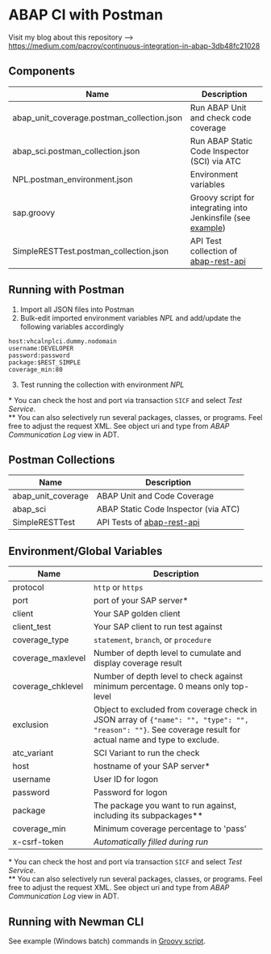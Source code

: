 # ABAP CI with Postman

Visit my blog about this repository --> https://medium.com/pacroy/continuous-integration-in-abap-3db48fc21028

## Components

| Name | Description |
| --- | --- |
| abap_unit_coverage.postman_collection.json | Run ABAP Unit and check code coverage |
| abap_sci.postman_collection.json | Run ABAP Static Code Inspector (SCI) via ATC |
| NPL.postman_environment.json | Environment variables |
| sap.groovy | Groovy script for integrating into Jenkinsfile (see [example](https://github.com/pacroy/abap-rest-api/blob/master/Jenkinsfile)) |
| SimpleRESTTest.postman_collection.json | API Test collection of [abap-rest-api](https://github.com/pacroy/abap-rest-api)  |

## Running with Postman

1) Import all JSON files into Postman  
2) Bulk-edit imported environment variables *NPL* and add/update the following variables accordingly  

```
host:vhcalnplci.dummy.nodomain
username:DEVELOPER
password:password
package:$REST_SIMPLE
coverage_min:80
```

3) Test running the collection with environment *NPL*  

\* You can check the host and port via transaction `SICF` and select *Test Service*.  
\** You can also selectively run several packages, classes, or programs. Feel free to adjust the request XML. See object uri and type from *ABAP Communication Log* view in ADT.  

## Postman Collections

| Name | Description |
| --- | --- |
| abap_unit_coverage | ABAP Unit and Code Coverage |
| abap_sci | ABAP Static Code Inspector (via ATC) |
| SimpleRESTTest | API Tests of [abap-rest-api](https://github.com/pacroy/abap-rest-api) |

## Environment/Global Variables

| Name | Description |
| --- | --- |
| protocol | `http` or `https` |
| port | port of your SAP server\* |
| client | Your SAP golden client |
| client_test | Your SAP client to run test against |
| coverage_type | `statement`, `branch`, or `procedure` |
| coverage_maxlevel | Number of depth level to cumulate and display coverage result |
| coverage_chklevel | Number of depth level to check against minimum percentage. 0 means only top-level |
| exclusion | Object to excluded from coverage check in JSON array of `{"name": "", "type": "", "reason": ""}`. See coverage result for actual name and type to exclude. |
| atc_variant | SCI Variant to run the check |
| host | hostname of your SAP server\* |
| username | User ID for logon |
| password | Password for logon |
| package | The package you want to run against, including its subpackages\** |
| coverage_min | Minimum coverage percentage to 'pass' |
| x-csrf-token | *Automatically filled during run* |

\* You can check the host and port via transaction `SICF` and select *Test Service*.  
\** You can also selectively run several packages, classes, or programs. Feel free to adjust the request XML. See object uri and type from *ABAP Communication Log* view in ADT.   

## Running with Newman CLI

See example (Windows batch) commands in [Groovy script](https://github.com/pacroy/abap-ci-postman/blob/master/sap.groovy).

